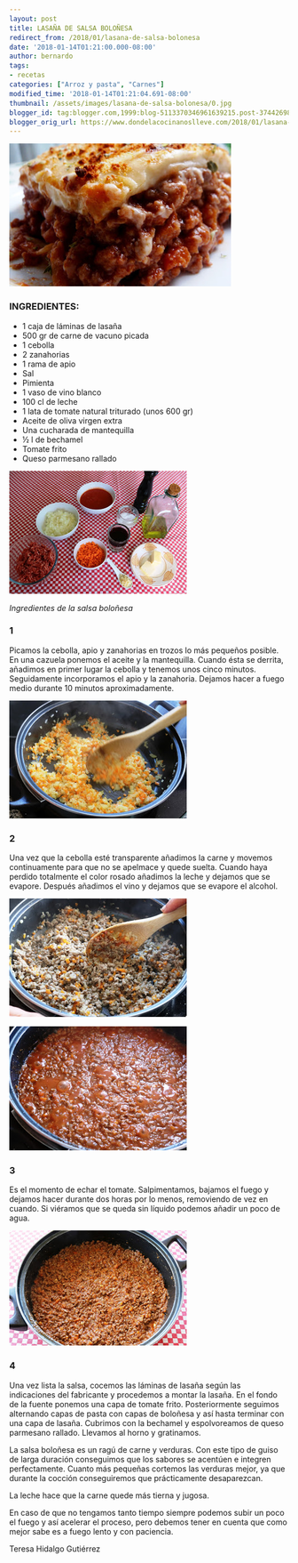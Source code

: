 ```yaml
---
layout: post
title: LASAÑA DE SALSA BOLOÑESA
redirect_from: /2018/01/lasana-de-salsa-bolonesa
date: '2018-01-14T01:21:00.000-08:00'
author: bernardo
tags:
- recetas
categories: ["Arroz y pasta", "Carnes"]
modified_time: '2018-01-14T01:21:04.691-08:00'
thumbnail: /assets/images/lasana-de-salsa-bolonesa/0.jpg
blogger_id: tag:blogger.com,1999:blog-5113370346961639215.post-3744269867465588786
blogger_orig_url: https://www.dondelacocinanoslleve.com/2018/01/lasana-de-salsa-bolonesa.html
---
```

![](/assets/images/lasana-de-salsa-bolonesa/0.jpg)

  
### INGREDIENTES:  
* 1 caja de láminas de lasaña
* 500 gr de carne de vacuno picada
* 1 cebolla
* 2 zanahorias
* 1 rama de apio
* Sal
* Pimienta
* 1 vaso de vino blanco
* 100 cl de leche
* 1 lata de tomate natural triturado (unos 600 gr)
* Aceite de oliva virgen extra
* Una cucharada de mantequilla
* ½ l de bechamel
* Tomate frito
* Queso parmesano rallado

  

![](/assets/images/lasana-de-salsa-bolonesa/1.jpg)

_Ingredientes de la salsa boloñesa_

  

### 1 

Picamos la cebolla, apio y zanahorias en trozos lo más pequeños posible. En una cazuela ponemos el aceite y la mantequilla. Cuando ésta se derrita, añadimos en primer lugar la cebolla y tenemos unos cinco minutos. Seguidamente incorporamos el apio y la zanahoria. Dejamos hacer a fuego medio durante 10 minutos aproximadamente.   

![](/assets/images/lasana-de-salsa-bolonesa/2.jpg)

  

### 2

Una vez que la cebolla esté transparente añadimos la carne y movemos continuamente para que no se apelmace y quede suelta. Cuando haya perdido totalmente el color rosado añadimos la leche y dejamos que se evapore. Después añadimos el vino y dejamos que se evapore el alcohol.  

![](/assets/images/lasana-de-salsa-bolonesa/3.jpg)

  

![](/assets/images/lasana-de-salsa-bolonesa/4.jpg)

  

### 3

Es el momento de echar el tomate. Salpimentamos, bajamos el fuego y dejamos hacer durante dos horas por lo menos, removiendo de vez en cuando. Si viéramos que se queda sin líquido podemos añadir un poco de agua.  

![](/assets/images/lasana-de-salsa-bolonesa/5.jpg)

  

### 4

Una vez lista la salsa, cocemos las láminas de lasaña según las indicaciones del fabricante y procedemos a montar la lasaña. En el fondo de la fuente ponemos una capa de tomate frito. Posteriormente seguimos alternando capas de pasta con capas de boloñesa y así hasta terminar con una capa de lasaña. Cubrimos con la bechamel y espolvoreamos de queso parmesano rallado. Llevamos al horno y gratinamos.  

La salsa boloñesa es un ragú de carne y verduras. Con este tipo de guiso de larga duración conseguimos que los sabores se acentúen e integren perfectamente. Cuanto más pequeñas cortemos las verduras mejor, ya que durante la cocción conseguiremos que prácticamente desaparezcan.  

La leche hace que la carne quede más tierna y jugosa.  

En caso de que no tengamos tanto tiempo siempre podemos subir un poco el fuego y así acelerar el proceso, pero debemos tener en cuenta que como mejor sabe es a fuego lento y con paciencia.  
  
Teresa Hidalgo Gutiérrez
